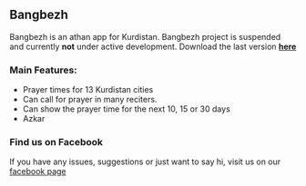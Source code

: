 ## Bangbezh
Bangbezh is an athan app for Kurdistan. Bangbezh project is suspended and currently **not** under active development. Download the last version **[here](https://github.com/encrypt0r/bangbezh-website/releases/download/v3.1/Bangbezh_Installer_3.1.exe)**

### Main Features:
+ Prayer times for 13 Kurdistan cities
+ Can call for prayer in many reciters.
+ Can show the prayer time for the next 10, 15 or 30 days
+ Azkar

### Find us on Facebook

If you have any issues, suggestions or just want to say hi, visit us on our [facebook page](https://www.facebook.com/bangbezh)
